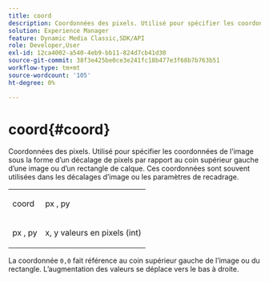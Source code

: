 ```yaml
---
title: coord
description: Coordonnées des pixels. Utilisé pour spécifier les coordonnées de l’image sous la forme d’un décalage de pixels par rapport au coin supérieur gauche d’une image ou d’un rectangle de calque. Ces coordonnées sont souvent utilisées dans les décalages d’image ou les paramètres de recadrage.
solution: Experience Manager
feature: Dynamic Media Classic,SDK/API
role: Developer,User
exl-id: 12ca4002-a540-4eb9-bb11-824d7cb41d30
source-git-commit: 38f3e425be0ce3e241fc18b477e3f68b7b763b51
workflow-type: tm+mt
source-wordcount: '105'
ht-degree: 0%

---
```


# coord{#coord}

Coordonnées des pixels. Utilisé pour spécifier les coordonnées de l’image sous la forme d’un décalage de pixels par rapport au coin supérieur gauche d’une image ou d’un rectangle de calque. Ces coordonnées sont souvent utilisées dans les décalages d’image ou les paramètres de recadrage.

<table id="simpletable_A686120953124ACB8803CB9C877252AB"> 
 <tr class="strow"> 
  <td class="stentry"> <p><span class="codeph"> <span class="varname"> coord</span> </span> </p> </td> 
  <td class="stentry"> <p><span class="codeph"> <span class="varname"> px</span> </span>, <span class="codeph"><span class="varname"> py</span></span> </p></td> 
 </tr> 
 <tr class="strow"> 
  <td class="stentry"> <p><span class="codeph"> <span class="varname"> px</span> </span>, <span class="codeph"><span class="varname"> py</span></span> </p></td> 
  <td class="stentry"> <p><span class="varname"> x</span>, <span class="varname"> y</span> valeurs en pixels (int) </p></td> 
 </tr> 
</table>

La coordonnée `0,0` fait référence au coin supérieur gauche de l’image ou du rectangle. L’augmentation des valeurs se déplace vers le bas à droite.
